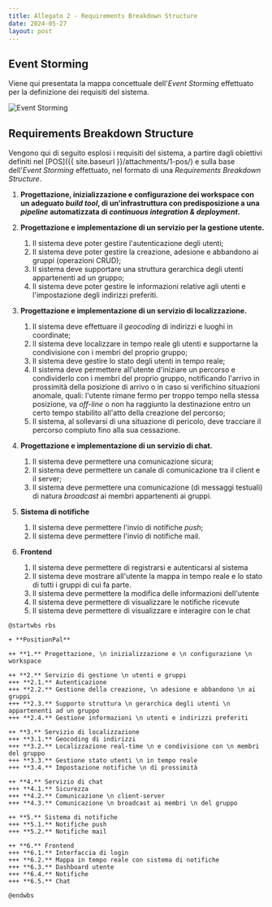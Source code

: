 ```yaml
---
title: Allegato 2 - Requirements Breakdown Structure
date: 2024-05-27
layout: post
---
```


## Event Storming

Viene qui presentata la mappa concettuale dell'_Event Storming_ effettuato per la definizione dei requisiti del sistema.

<div style="width: 100%; overflow-x: auto; white-space: nowrap;">
<img 
   src="{{ site.baseurl }}/res/event-storming.svg"
   alt="Event Storming"
   style="max-width: 250%;"
/>
</div>

## Requirements Breakdown Structure

Vengono qui di seguito esplosi i requisiti del sistema, a partire dagli obiettivi definiti nel [POS]({{ site.baseurl }}/attachments/1-pos/) e sulla base dell'_Event Storming_ effettuato, nel formato di una _Requirements Breakdown Structure_.

1. **Progettazione, inizializzazione e configurazione dei workspace con un adeguato _build tool_, di un'infrastruttura con predisposizione a una _pipeline_ automatizzata di _continuous integration & deployment_.**

2. **Progettazione e implementazione di un servizio per la gestione utente.**
   1. Il sistema deve poter gestire l'autenticazione degli utenti;
   2. Il sistema deve poter gestire la creazione, adesione e abbandono ai gruppi (operazioni CRUD);
   3. Il sistema deve supportare una struttura gerarchica degli utenti appartenenti ad un gruppo;
   4. Il sistema deve poter gestire le informazioni relative agli utenti e l'impostazione degli indirizzi preferiti.

3. **Progettazione e implementazione di un servizio di localizzazione.**
   1. Il sistema deve effettuare il _geocoding_ di indirizzi e luoghi in coordinate;
   2. Il sistema deve localizzare in tempo reale gli utenti e supportarne la condivisione con i membri del proprio gruppo;
   3. Il sistema deve gestire lo stato degli utenti in tempo reale;
   4. Il sistema deve permettere all'utente d'iniziare un percorso e condividerlo con i membri del proprio gruppo, notificando l'arrivo in prossimità della posizione di arrivo o in caso si verifichino situazioni anomale, quali: l'utente rimane fermo per troppo tempo nella stessa posizione, va _off-line_ o non ha raggiunto la destinazione entro un certo tempo stabilito all'atto della creazione del percorso;
   5. Il sistema, al sollevarsi di una situazione di pericolo, deve tracciare il percorso compiuto fino alla sua cessazione.

4. **Progettazione e implementazione di un servizio di chat.**
   1. Il sistema deve permettere una comunicazione sicura;
   2. Il sistema deve permettere un canale di comunicazione tra il client e il server;
   3. Il sistema deve permettere una comunicazione (di messaggi testuali) di natura _broadcast_ ai membri appartenenti ai gruppi.

5. **Sistema di notifiche**
   1. Il sistema deve permettere l'invio di notifiche _push_;
   2. Il sistema deve permettere l'invio di notifiche mail.

6. **Frontend**
   1. Il sistema deve permettere di registrarsi e autenticarsi al sistema
   2. Il sistema deve mostrare all'utente la mappa in tempo reale e lo stato di tutti i gruppi di cui fa parte.
   3. Il sistema deve permettere la modifica delle informazioni dell'utente
   4. Il sistema deve permettere di visualizzare le notifiche ricevute
   5. Il sistema deve permettere di visualizzare e interagire con le chat

```plantuml
@startwbs rbs

+ **PositionPal**

++ **1.** Progettazione, \n inizializzazione e \n configurazione \n workspace

++ **2.** Servizio di gestione \n utenti e gruppi
+++ **2.1.** Autenticazione
+++ **2.2.** Gestione della creazione, \n adesione e abbandono \n ai gruppi
+++ **2.3.** Supporto struttura \n gerarchica degli utenti \n appartenenti ad un gruppo
+++ **2.4.** Gestione informazioni \n utenti e indirizzi preferiti

++ **3.** Servizio di localizzazione
+++ **3.1.** Geocoding di indirizzi
+++ **3.2.** Localizzazione real-time \n e condivisione con \n membri del gruppo
+++ **3.3.** Gestione stato utenti \n in tempo reale
+++ **3.4.** Impostazione notifiche \n di prossimità

++ **4.** Servizio di chat
+++ **4.1.** Sicurezza
+++ **4.2.** Comunicazione \n client-server
+++ **4.3.** Comunicazione \n broadcast ai membri \n del gruppo

++ **5.** Sistema di notifiche
+++ **5.1.** Notifiche push
+++ **5.2.** Notifiche mail

++ **6.** Frontend
+++ **6.1.** Interfaccia di login
+++ **6.2.** Mappa in tempo reale con sistema di notifiche
+++ **6.3.** Dashboard utente
+++ **6.4.** Notifiche
+++ **6.5.** Chat

@endwbs
```
